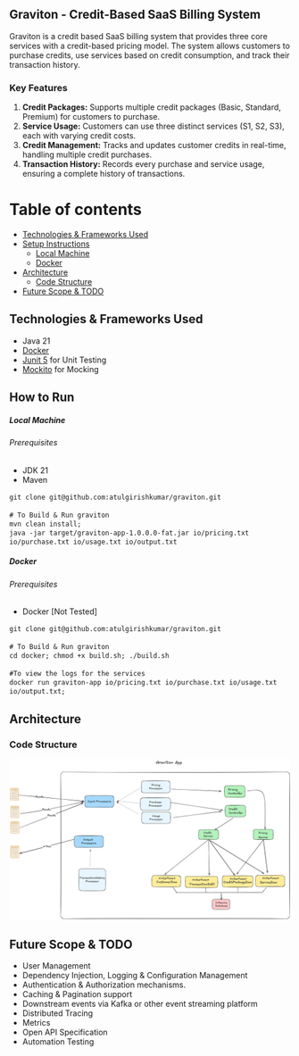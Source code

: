 ## Graviton - Credit-Based SaaS Billing System
Graviton is a credit based SaaS billing system that provides three core services with a credit-based pricing model.
The system allows customers to purchase credits, use services based on credit consumption, and track their transaction history.

### Key Features
1. **Credit Packages:** Supports multiple credit packages (Basic, Standard, Premium) for customers to purchase.
2. **Service Usage:** Customers can use three distinct services (S1, S2, S3), each with varying credit costs.
3. **Credit Management:** Tracks and updates customer credits in real-time, handling multiple credit purchases.
4. **Transaction History:** Records every purchase and service usage, ensuring a complete history of transactions.


Table of contents
=================

<!--ts-->
* [Technologies & Frameworks Used](#technologies--frameworks-used)
* [Setup Instructions](#how-to-run)
    * [Local Machine](#local-machine)
    * [Docker](#docker)
* [Architecture](#architecture)
    * [Code Structure](#code-structure)
* [Future Scope & TODO](#future-scope--todo)
<!--te-->

## Technologies & Frameworks Used
- Java 21
- [Docker](https://www.docker.com/)
- [Junit 5](https://github.com/junit-team/junit5) for Unit Testing
- [Mockito](https://github.com/mockito/mockito) for Mocking

## How to Run
##### Local Machine
###### Prerequisites
- JDK 21
- Maven
```shell
git clone git@github.com:atulgirishkumar/graviton.git

# To Build & Run graviton
mvn clean install;
java -jar target/graviton-app-1.0.0.0-fat.jar io/pricing.txt io/purchase.txt io/usage.txt io/output.txt 
```

##### Docker
###### Prerequisites
- Docker [Not Tested]
```shell
git clone git@github.com:atulgirishkumar/graviton.git

# To Build & Run graviton
cd docker; chmod +x build.sh; ./build.sh

#To view the logs for the services
docker run graviton-app io/pricing.txt io/purchase.txt io/usage.txt io/output.txt;
```

## Architecture

### Code Structure
<img src="media/code_structure.png" width="1024">

## Future Scope & TODO
- User Management
- Dependency Injection, Logging & Configuration Management
- Authentication & Authorization mechanisms.
- Caching & Pagination support
- Downstream events via Kafka or other event streaming platform
- Distributed Tracing
- Metrics
- Open API Specification
- Automation Testing

